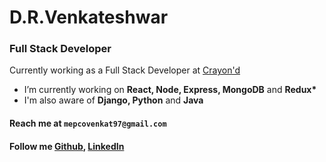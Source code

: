 # D.R.Venkateshwar
### Full Stack Developer
Currently working as a Full Stack Developer at [Crayon'd](https://www.crayond.com/)
- I’m currently working on **React, Node, Express, MongoDB** and __Redux*__
- I'm also aware of __Django, Python__ and __Java__
#### Reach me at ```mepcovenkat97@gmail.com```
#### Follow me [Github](https://github.com/mepcovenkat97), [LinkedIn](linkedin.com/in/venkateshwar-d-r-500b98114/)
<!--Trying to solve the complex problem with the More -->

<!--
**mepcovenkat97/mepcovenkat97** is a ✨ _special_ ✨ repository because its `README.md` (this file) appears on your GitHub profile.

Here are some ideas to get you started:

- 🔭 I’m currently working on ...
- 🌱 I’m currently learning ...
- 👯 I’m looking to collaborate on ...
- 🤔 I’m looking for help with ...
- 💬 Ask me about ...
- 📫 How to reach me: ...
- 😄 Pronouns: ...
- ⚡ Fun fact: ...
-->


